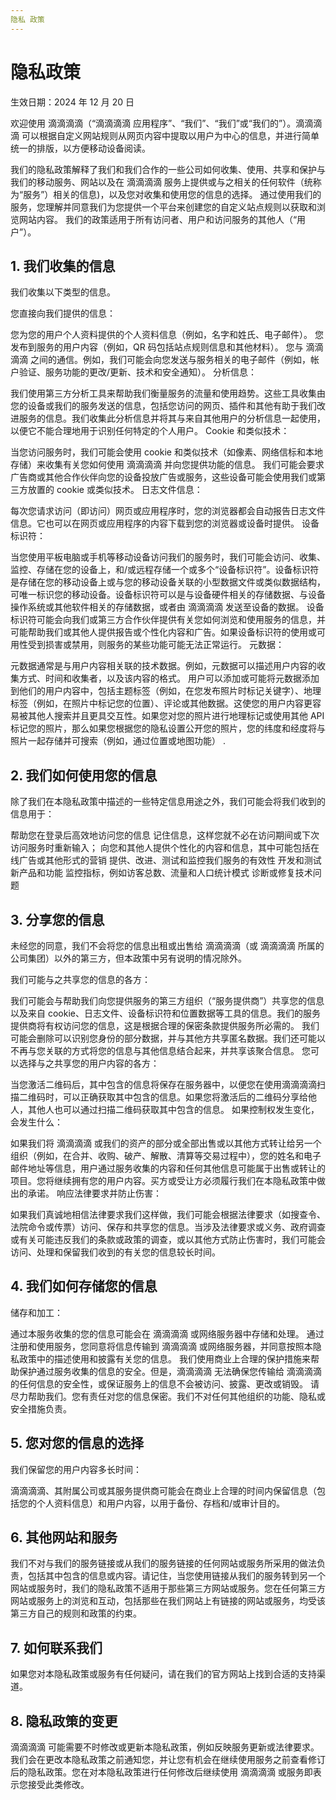 ```yaml
---
隐私 政策
---
```

# 隐私政策

生效日期：2024 年 12 月 20 日

欢迎使用 滴滴滴滴（“滴滴滴滴 应用程序”、“我们”、“我们”或“我们的”）。滴滴滴滴 可以根据自定义网站规则从网页内容中提取以用户为中心的信息，并进行简单统一的排版，以方便移动设备阅读。

我们的隐私政策解释了我们和我们合作的一些公司如何收集、使用、共享和保护与我们的移动服务、网站以及在 滴滴滴滴 服务上提供或与之相关的任何软件（统称为“服务”）相关的信息)，以及您对收集和使用您的信息的选择。
通过使用我们的服务，您理解并同意我们为您提供一个平台来创建您的自定义站点规则以获取和浏览网站内容。
我们的政策适用于所有访问者、用户和访问服务的其他人（“用户”）。


## 1. 我们收集的信息

我们收集以下类型的信息。

您直接向我们提供的信息：

您为您的用户个人资料提供的个人资料信息（例如，名字和姓氏、电子邮件）。
您发布到服务的用户内容（例如，QR 码包括站点规则信息和其他材料）。
您与 滴滴滴滴 之间的通信。例如，我们可能会向您发送与服务相关的电子邮件（例如，帐户验证、服务功能的更改/更新、技术和安全通知）。
分析信息：

我们使用第三方分析工具来帮助我们衡量服务的流量和使用趋势。这些工具收集由您的设备或我们的服务发送的信息，包括您访问的网页、插件和其他有助于我们改进服务的信息。我们收集此分析信息并将其与来自其他用户的分析信息一起使用，以便它不能合理地用于识别任何特定的个人用户。
Cookie 和类似技术：

当您访问服务时，我们可能会使用 cookie 和类似技术（如像素、网络信标和本地存储）来收集有关您如何使用 滴滴滴滴 并向您提供功能的信息。
我们可能会要求广告商或其他合作伙伴向您的设备投放广告或服务，这些设备可能会使用我们或第三方放置的 cookie 或类似技术。
日志文件信息：

每次您请求访问（即访问）网页或应用程序时，您的浏览器都会自动报告日志文件信息。它也可以在网页或应用程序的内容下载到您的浏览器或设备时提供。
设备标识符：

当您使用平板电脑或手机等移动设备访问我们的服务时，我们可能会访问、收集、监控、存储在您的设备上，和/或远程存储一个或多个“设备标识符”。设备标识符是存储在您的移动设备上或与您的移动设备关联的小型数据文件或类似数据结构，可唯一标识您的移动设备。设备标识符可以是与设备硬件相关的存储数据、与设备操作系统或其他软件相关的存储数据，或者由 滴滴滴滴 发送至设备的数据。
设备标识符可能会向我们或第三方合作伙伴提供有关您如何浏览和使用服务的信息，并可能帮助我们或其他人提供报告或个性化内容和广告。如果设备标识符的使用或可用性受到损害或禁用，则服务的某些功能可能无法正常运行。
元数据：

元数据通常是与用户内容相关联的技术数据。例如，元数据可以描述用户内容的收集方式、时间和收集者，以及该内容的格式。
用户可以添加或可能将元数据添加到他们的用户内容中，包括主题标签（例如，在您发布照片时标记关键字）、地理标签（例如，在照片中标记您的位置）、评论或其他数据。这使您的用户内容更容易被其他人搜索并且更具交互性。如果您对您的照片进行地理标记或使用其他 API 标记您的照片，那么如果您根据您的隐私设置公开您的照片，您的纬度和经度将与照片一起存储并可搜索（例如，通过位置或地图功能） .

## 2. 我们如何使用您的信息

除了我们在本隐私政策中描述的一些特定信息用途之外，我们可能会将我们收到的信息用于：

帮助您在登录后高效地访问您的信息
记住信息，这样您就不必在访问期间或下次访问服务时重新输入；
向您和其他人提供个性化的内容和信息，其中可能包括在线广告或其他形式的营销
提供、改进、测试和监控我们服务的有效性
开发和测试新产品和功能
监控指标，例如访客总数、流量和人口统计模式
诊断或修复技术问题

## 3. 分享您的信息

未经您的同意，我们不会将您的信息出租或出售给 滴滴滴滴（或 滴滴滴滴 所属的公司集团）以外的第三方，但本政策中另有说明的情况除外。

我们可能与之共享您的信息的各方：

我们可能会与帮助我们向您提供服务的第三方组织（“服务提供商”）共享您的信息以及来自 cookie、日志文件、设备标识符和位置数据等工具的信息。我们的服务提供商将有权访问您的信息，这是根据合理的保密条款提供服务所必需的。
我们可能会删除可以识别您身份的部分数据，并与其他方共享匿名数据。我们还可能以不再与您关联的方式将您的信息与其他信息结合起来，并共享该聚合信息。
您可以选择与之共享您的用户内容的各方：

当您激活二维码后，其中包含的信息将保存在服务器中，以便您在使用滴滴滴滴扫描二维码时，可以正确获取其中包含的信息。如果您将激活后的二维码分享给他人，其他人也可以通过扫描二维码获取其中包含的信息。
如果控制权发生变化，会发生什么：

如果我们将 滴滴滴滴 或我们的资产的部分或全部出售或以其他方式转让给另一个组织（例如，在合并、收购、破产、解散、清算等交易过程中），您的姓名和电子邮件地址等信息，用户通过服务收集的内容和任何其他信息可能属于出售或转让的项目。您将继续拥有您的用户内容。买方或受让方必须履行我们在本隐私政策中做出的承诺。
响应法律要求并防止伤害：

如果我们真诚地相信法律要求我们这样做，我们可能会根据法律要求（如搜查令、法院命令或传票）访问、保存和共享您的信息。当涉及法律要求或义务、政府调查或有关可能违反我们的条款或政策的调查，或以其他方式防止伤害时，我们可能会访问、处理和保留我们收到的有关您的信息较长时间。

## 4. 我们如何存储您的信息

储存和加工：

通过本服务收集的您的信息可能会在 滴滴滴滴 或网络服务器中存储和处理。
通过注册和使用服务，您同意将信息传输到 滴滴滴滴 或网络服务器，并同意按照本隐私政策中的描述使用和披露有关您的信息。
我们使用商业上合理的保护措施来帮助保护通过服务收集的信息的安全。但是，滴滴滴滴 无法确保您传输给 滴滴滴滴 的任何信息的安全性，或保证服务上的信息不会被访问、披露、更改或销毁。
请尽力帮助我们。您有责任对您的信息保密。我们不对任何其他组织的功能、隐私或安全措施负责。

## 5. 您对您的信息的选择

我们保留您的用户内容多长时间：

滴滴滴滴、其附属公司或其服务提供商可能会在商业上合理的时间内保留信息（包括您的个人资料信息）和用户内容，以用于备份、存档和/或审计目的。

## 6. 其他网站和服务

我们不对与我们的服务链接或从我们的服务链接的任何网站或服务所采用的做法负责，包括其中包含的信息或内容。请记住，当您使用链接从我们的服务转到另一个网站或服务时，我们的隐私政策不适用于那些第三方网站或服务。您在任何第三方网站或服务上的浏览和互动，包括那些在我们网站上有链接的网站或服务，均受该第三方自己的规则和政策的约束。

## 7. 如何联系我们

如果您对本隐私政策或服务有任何疑问，请在我们的官方网站上找到合适的支持渠道。

## 8. 隐私政策的变更

滴滴滴滴 可能需要不时修改或更新本隐私政策，例如反映服务更新或法律要求。我们会在更改本隐私政策之前通知您，并让您有机会在继续使用服务之前查看修订后的隐私政策。您在对本隐私政策进行任何修改后继续使用 滴滴滴滴 或服务即表示您接受此类修改。
